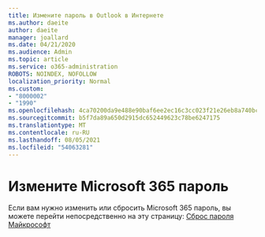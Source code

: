 ```yaml
---
title: Измените пароль в Outlook в Интернете
ms.author: daeite
author: daeite
manager: joallard
ms.date: 04/21/2020
ms.audience: Admin
ms.topic: article
ms.service: o365-administration
ROBOTS: NOINDEX, NOFOLLOW
localization_priority: Normal
ms.custom:
- "8000002"
- "1990"
ms.openlocfilehash: 4ca70200da9e488e90baf6ee2ec16c3cc023f21e26eb8a740bcc3fce1557d6d3
ms.sourcegitcommit: b5f7da89a650d2915dc652449623c78be6247175
ms.translationtype: MT
ms.contentlocale: ru-RU
ms.lasthandoff: 08/05/2021
ms.locfileid: "54063281"
---
```

# <a name="change-your-microsoft-365-password"></a>Измените Microsoft 365 пароль

Если вам нужно изменить или сбросить Microsoft 365 пароль, вы можете перейти непосредственно на эту страницу: [Сброс пароля Майкрософт](https://go.microsoft.com/fwlink/p/?linkid=841910)